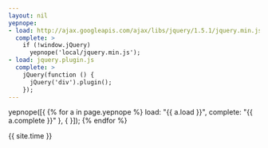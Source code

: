 ```yaml
---
layout: nil
yepnope:
- load: http://ajax.googleapis.com/ajax/libs/jquery/1.5.1/jquery.min.js
  complete: >
    if (!window.jQuery)
      yepnope('local/jquery.min.js');
- load: jquery.plugin.js
  complete: >
    jQuery(function () {
      jQuery('div').plugin();
    });
---
```


yepnope([{
{% for a in page.yepnope %}
    load: "{{ a.load }}",
    complete: "{{ a.complete }}"
}, {
}]);
{% endfor %}

{{ site.time }}
